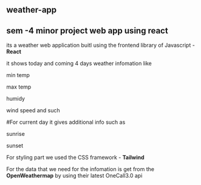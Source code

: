 ## weather-app
## sem -4 minor project web app using react
 
 its a weather web application buitl using the frontend library of Javascript - **React**
 
 it shows today and coming 4 days weather infomation like
 
 min temp 
 
 max temp 
 
 humidy 
 
 wind speed and such
 
 #For current day it gives additional info such as
 
 sunrise 
 
 sunset
 
 For styling part we used the CSS framework - **Tailwind**
 
 For the data that we need for the infomation is get from the **OpenWeathermap** by 
 using their latest OneCall3.0 api
 
